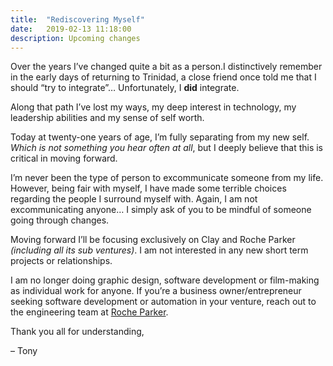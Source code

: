 ```yaml
---
title:  "Rediscovering Myself"
date:   2019-02-13 11:18:00
description: Upcoming changes
---
```


Over the years I’ve changed quite a bit as a person.I distinctively remember in the early days of returning to Trinidad, a close friend once told me that I should “try to integrate”… Unfortunately, I **did** integrate.

Along that path I’ve lost my ways, my deep interest in technology, my leadership abilities and my sense of self worth.

Today at twenty-one years of age, I’m fully separating from my new self. _Which is not something you hear often at all_, but I deeply believe that this is critical in moving forward.

I’m never been the type of person to excommunicate someone from my life. However, being fair with myself, I have made some terrible choices regarding the people I surround myself with. Again, I am not excommunicating anyone… I simply ask of you to be mindful of someone going through changes.

Moving forward I’ll be focusing exclusively on Clay and Roche Parker _(including all its sub ventures)_. I am not interested in any new short term projects or relationships.

I am no longer doing graphic design, software development or film-making as individual work for anyone. If you’re a business owner/entrepreneur seeking software development or automation in your venture, reach out to the engineering team at [Roche Parker](https://www.rocheparker.com/projects/).

Thank you all for understanding,

– Tony

